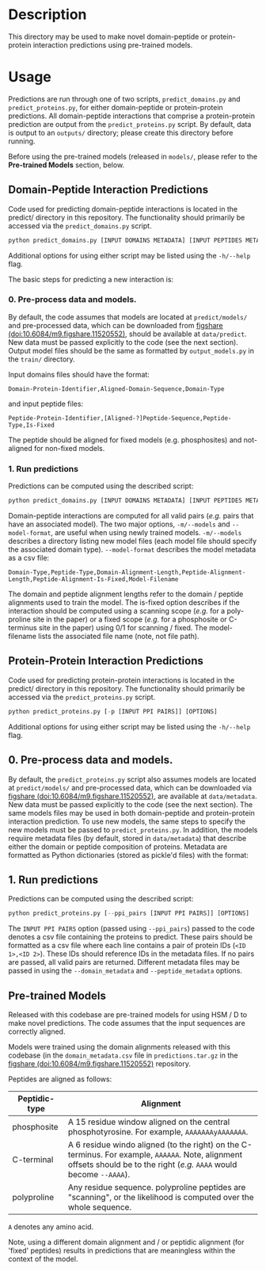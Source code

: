 # Description

This directory may be used to make novel domain-peptide or protein-protein interaction predictions using pre-trained models.

# Usage

Predictions are run through one of two scripts, `predict_domains.py` and `predict_proteins.py`, for either domain-peptide or protein-protein predictions. All domain-peptide interactions that comprise a protein-protein prediction are output from the `predict_proteins.py` script. By default, data is output to an `outputs/` directory; please create this directory before running. 

Before using the pre-trained models (released in `models/`, please refer to the **Pre-trained Models** section, below.

## Domain-Peptide Interaction Predictions

Code used for predicting domain-peptide interactions is located in the predict/ directory in this repository. The functionality should primarily be accessed via the `predict_domains.py` script.

```python
python predict_domains.py [INPUT DOMAINS METADATA] [INPUT PEPTIDES METADATA] [OPTIONS] 
```
Additional options for using either script may be listed using the `-h/--help` flag. 

The basic steps for predicting a new interaction is:
### 0. Pre-process data and models.

By default, the code assumes that models are located at `predict/models/` and pre-processed data, which can be downloaded from [figshare (doi:10.6084/m9.figshare.11520552)](https://doi.org/10.6084/m9.figshare.11520552), should be available at `data/predict`. New data must be passed explicitly to the code (see the next section). Output model files should be the same as formatted by `output_models.py` in the `train/` directory. 

Input domains files should have the format:
```
Domain-Protein-Identifier,Aligned-Domain-Sequence,Domain-Type
```
and input peptide files:

```
Peptide-Protein-Identifier,[Aligned-?]Peptide-Sequence,Peptide-Type,Is-Fixed
```

The peptide should be aligned for fixed models (e.g. phosphosites) and not-aligned for non-fixed models. 


### 1. Run predictions

Predictions can be computed using the described script:

```python
python predict_domains.py [INPUT DOMAINS METADATA] [INPUT PEPTIDES METADATA] [OPTIONS] 
```

Domain-peptide interactions are computed for all valid pairs (*e.g.* pairs that have an associated model). The two major options, `-m/--models` and `--model-format`, are useful when using newly trained models. `-m/--models` describes a directory listing new model files (each model file should specify the associated domain type). `--model-format` describes the model metadata as a csv file:
```
Domain-Type,Peptide-Type,Domain-Alignment-Length,Peptide-Alignment-Length,Peptide-Alignment-Is-Fixed,Model-Filename
```

The domain and peptide alignment lengths refer to the domain / peptide alignments used to train the model. The is-fixed option describes if the interaction should be computed using a scanning scope (*e.g.* for a poly-proline site in the paper) or a fixed scope (*e.g.* for a phosphosite or C-terminus site in the paper) using 0/1 for scanning / fixed. The model-filename lists the associated file name (note, not file path).

## Protein-Protein Interaction Predictions

Code used for predicting protein-protein interactions is located in the predict/ directory in this repository. The functionality should primarily be accessed via the `predict_proteins.py` script.

```python
python predict_proteins.py [-p [INPUT PPI PAIRS]] [OPTIONS] 
```
Additional options for using either script may be listed using the `-h/--help` flag. 

## 0. Pre-process data and models.

By default, the `predict_proteins.py` script also assumes models are located at `predict/models/` and pre-processed data, which can be downloaded via [figshare (doi:10.6084/m9.figshare.11520552)](https://doi.org/10.6084/m9.figshare.11520552), are available at `data/metadata`. New data must be passed explicitly to the code (see the next section). The same models files may be used in both domain-peptide and protein-protein interaction prediction. To use new models, the same steps to specify the new models must be passed to `predict_proteins.py`. In addition, the models requiire metadata files (by default, stored in `data/metadata`) that describe either the domain or peptide composition of proteins. Metadata are formatted as Python dictionaries (stored as pickle'd files) with the format: 

## 1. Run predictions

Predictions can be computed using the described script:

```python
python predict_proteins.py [--ppi_pairs [INPUT PPI PAIRS]] [OPTIONS] 
```
The `INPUT PPI PAIRS` option (passed using `--ppi_pairs`) passed to the code denotes a csv file containing the proteins to predict. These pairs should be formatted as a csv file where each line contains a pair of protein IDs (`<ID 1>,<ID 2>`). These IDs should reference IDs in the metadata files. If no pairs are passed, all valid pairs are returned. Different metadata files may be passed in using the `--domain_metadata` and `--peptide_metadata` options.  

## Pre-trained Models
Released with this codebase are pre-trained models for using HSM / D to make novel predictions. The code assumes that the input sequences are correctly aligned.  

Models were trained using the domain alignments released with this codebase (in the `domain_metadata.csv` file in `predictions.tar.gz` in the [figshare (doi:10.6084/m9.figshare.11520552)](https://doi.org/10.6084/m9.figshare.11520552) repository. 

Peptides are aligned as follows:

| **Peptidic-type** | **Alignment** |
| ---------- | ---------------- |
| phosphosite | A 15 residue window aligned on the central phosphotyrosine. For example, `AAAAAAAyAAAAAAA`.|
| C-terminal | A 6 residue windo aligned (to the right) on the C-terminus. For example, `AAAAAA`. Note, alignment offsets should be to the right (*e.g.* `AAAA` would become `--AAAA`).|
| polyproline | Any residue sequence. polyproline peptides are "scanning", or the likelihood is computed over the whole sequence.|

`A` denotes any amino acid. 

Note, using a different domain alignment and / or peptidic alignment (for 'fixed' peptides) results in predictions that are meaningless within the context of the model.
